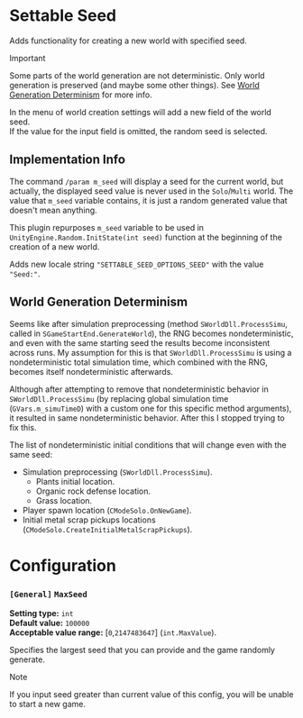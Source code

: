 
# Settable Seed

Adds functionality for creating a new world with specified seed.

> [!IMPORTANT]
> Some parts of the world generation are not deterministic. Only world generation is preserved (and maybe some other things).
> See [World Generation Determinism](#world-generation-determinism) for more info.

In the menu of world creation settings will add a new field of the world seed. \
If the value for the input field is omitted, the random seed is selected.

## Implementation Info

The command `/param m_seed` will display a seed for the current world, but actually, the displayed seed value is never used in the `Solo`/`Multi` world.
The value that `m_seed` variable contains, it is just a random generated value that doesn't mean anything.

This plugin repurposes `m_seed` variable to be used in `UnityEngine.Random.InitState(int seed)` function at the beginning of the creation of a new world.

Adds new locale string `"SETTABLE_SEED_OPTIONS_SEED"` with the value `"Seed:"`.

## World Generation Determinism

Seems like after simulation preprocessing (method `SWorldDll.ProcessSimu`, called in `SGameStartEnd.GenerateWorld`), the RNG becomes nondeterministic, and even with the same starting seed the results become inconsistent across runs.
My assumption for this is that `SWorldDll.ProcessSimu` is using a nondeterministic total simulation time, which combined with the RNG, becomes itself nondeterministic afterwards.

Although after attempting to remove that nondeterministic behavior in `SWorldDll.ProcessSimu` (by replacing global simulation time (`GVars.m_simuTimeD`) with a custom one for this specific method arguments), it resulted in same nondeterministic behavior. After this I stopped trying to fix this.

The list of nondeterministic initial conditions that will change even with the same seed:
- Simulation preprocessing (`SWorldDll.ProcessSimu`).
  - Plants initial location.
  - Organic rock defense location.
  - Grass location.
- Player spawn location (`CModeSolo.OnNewGame`).
- Initial metal scrap pickups locations (`CModeSolo.CreateInitialMetalScrapPickups`). 

# Configuration

### `[General]` `MaxSeed`

**Setting type:** `int` \
**Default value:** `100000` \
**Acceptable value range:** [`0`,`2147483647`] (`int.MaxValue`).

Specifies the largest seed that you can provide and the game randomly generate.

> [!NOTE]
> If you input seed greater than current value of this config, you will be unable to start a new game.
